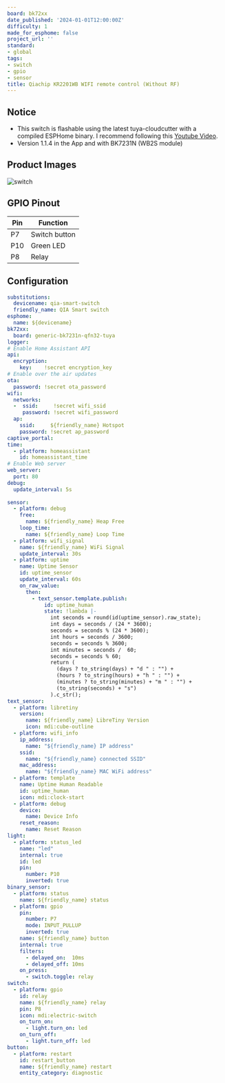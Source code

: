 ```yaml
---
board: bk72xx
date_published: '2024-01-01T12:00:00Z'
difficulty: 1
made_for_esphome: false
project_url: ''
standard:
- global
tags:
- switch
- gpio
- sensor
title: Qiachip KR2201WB WIFI remote control (Without RF)
---
```


## Notice

- This switch is flashable using the latest tuya-cloudcutter with a compiled ESPHome binary. I recommend following this [Youtube Video](https://youtu.be/sSj8f-HCHQ0).
- Version 1.1.4 in the App and with BK7231N (WB2S module)

## Product Images

![switch](https://qiachip.com/cdn/shop/products/1_2e22ca5a-07e5-4b06-82bf-afe87dc96dec_540x.jpg?v=1621674409)

## GPIO Pinout

| Pin | Function      |
| --- | ------------- |
| P7  | Switch button |
| P10 | Green LED     |
| P8  | Relay         |

## Configuration

```yml
substitutions:
  devicename: qia-smart-switch
  friendly_name: QIA Smart switch
esphome:
  name: ${devicename}
bk72xx:
  board: generic-bk7231n-qfn32-tuya
logger:
# Enable Home Assistant API
api:
  encryption:
    key:    !secret encryption_key
# Enable over the air updates
ota:
  password: !secret ota_password
wifi:
  networks:
  -  ssid:     !secret wifi_ssid
     password: !secret wifi_password
  ap:
    ssid:     ${friendly_name} Hotspot
    password: !secret ap_password
captive_portal:
time:
  - platform: homeassistant
    id: homeassistant_time
# Enable Web server
web_server:
  port: 80
debug:
  update_interval: 5s
  
sensor:
  - platform: debug
    free:
      name: ${friendly_name} Heap Free
    loop_time:
      name: ${friendly_name} Loop Time  
  - platform: wifi_signal
    name: ${friendly_name} WiFi Signal
    update_interval: 30s
  - platform: uptime
    name: Uptime Sensor
    id: uptime_sensor
    update_interval: 60s
    on_raw_value:
      then:
        - text_sensor.template.publish:
            id: uptime_human
            state: !lambda |-
              int seconds = round(id(uptime_sensor).raw_state);
              int days = seconds / (24 * 3600);
              seconds = seconds % (24 * 3600);
              int hours = seconds / 3600;
              seconds = seconds % 3600;
              int minutes = seconds /  60;
              seconds = seconds % 60;
              return (
                (days ? to_string(days) + "d " : "") +
                (hours ? to_string(hours) + "h " : "") +
                (minutes ? to_string(minutes) + "m " : "") +
                (to_string(seconds) + "s")
              ).c_str();
text_sensor:
  - platform: libretiny
    version:
      name: ${friendly_name} LibreTiny Version
      icon: mdi:cube-outline
  - platform: wifi_info
    ip_address:
      name: "${friendly_name} IP address"
    ssid:
      name: "${friendly_name} connected SSID"
    mac_address:
      name: "${friendly_name} MAC WiFi address"
  - platform: template
    name: Uptime Human Readable
    id: uptime_human
    icon: mdi:clock-start
  - platform: debug
    device:
      name: Device Info
    reset_reason:
      name: Reset Reason
light:
  - platform: status_led
    name: "led"
    internal: true
    id: led
    pin:
      number: P10
      inverted: true
binary_sensor:
  - platform: status
    name: ${friendly_name} status
  - platform: gpio
    pin:
      number: P7
      mode: INPUT_PULLUP
      inverted: true
    name: ${friendly_name} button
    internal: true
    filters:
      - delayed_on:  10ms
      - delayed_off: 10ms
    on_press:
      - switch.toggle: relay
switch:
  - platform: gpio
    id: relay
    name: ${friendly_name} relay
    pin: P8
    icon: mdi:electric-switch
    on_turn_on:
      - light.turn_on: led
    on_turn_off:
      - light.turn_off: led
button:
  - platform: restart
    id: restart_button
    name: ${friendly_name} restart
    entity_category: diagnostic
```